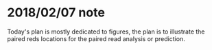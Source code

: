 # 2018/02/07 note

Today's plan is mostly dedicated to figures, the plan is to illustrate the paired reds locations
for the paired read analysis or prediction.

